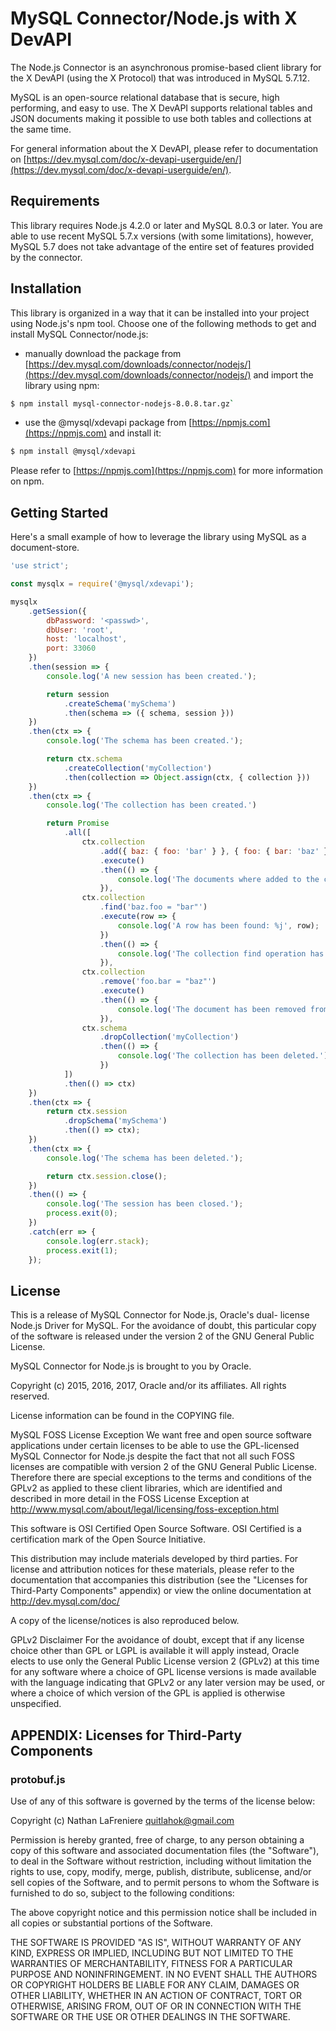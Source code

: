 # MySQL Connector/Node.js with X DevAPI

The Node.js Connector is an asynchronous promise-based client library for the
X DevAPI (using the X Protocol) that was introduced in MySQL 5.7.12.

MySQL is an open-source relational database that is secure, high
performing, and easy to use. The X DevAPI supports relational tables and JSON
documents making it possible to use both tables and collections at the same
time.

For general information about the X DevAPI, please refer to documentation on
[https://dev.mysql.com/doc/x-devapi-userguide/en/](https://dev.mysql.com/doc/x-devapi-userguide/en/).

## Requirements

This library requires Node.js 4.2.0 or later and MySQL 8.0.3 or later. You are able to use recent MySQL 5.7.x versions (with some limitations), however, MySQL 5.7 does not take advantage of the entire set of features provided by the connector.

## Installation

This library is organized in a way that it can be installed into your project using Node.js's npm tool. Choose one of the following methods to get and install MySQL Connector/node.js:

* manually download the package from [https://dev.mysql.com/downloads/connector/nodejs/](https://dev.mysql.com/downloads/connector/nodejs/) and import the library using npm:
```sh
$ npm install mysql-connector-nodejs-8.0.8.tar.gz`
```
* use the @mysql/xdevapi package from [https://npmjs.com](https://npmjs.com) and install it:
```sh
$ npm install @mysql/xdevapi
```

Please refer to [https://npmjs.com](https://npmjs.com) for more information on npm.

## Getting Started

Here's a small example of how to leverage the library using MySQL as a document-store.

```js
'use strict';

const mysqlx = require('@mysql/xdevapi');

mysqlx
    .getSession({
        dbPassword: '<passwd>',
        dbUser: 'root',
        host: 'localhost',
        port: 33060
    })
    .then(session => {
        console.log('A new session has been created.');

        return session
            .createSchema('mySchema')
            .then(schema => ({ schema, session }))
    })
    .then(ctx => {
        console.log('The schema has been created.');

        return ctx.schema
            .createCollection('myCollection')
            .then(collection => Object.assign(ctx, { collection }))
    })
    .then(ctx => {
        console.log('The collection has been created.')

        return Promise
            .all([
                ctx.collection
                    .add({ baz: { foo: 'bar' } }, { foo: { bar: 'baz' } })
                    .execute()
                    .then(() => {
                        console.log('The documents where added to the collection.');
                    }),
                ctx.collection
                    .find('baz.foo = "bar"')
                    .execute(row => {
                        console.log('A row has been found: %j', row);
                    })
                    .then(() => {
                        console.log('The collection find operation has finished.');
                    }),
                ctx.collection
                    .remove('foo.bar = "baz"')
                    .execute()
                    .then(() => {
                        console.log('The document has been removed from the collection.');
                    }),
                ctx.schema
                    .dropCollection('myCollection')
                    .then(() => {
                        console.log('The collection has been deleted.');
                    })
            ])
            .then(() => ctx)
    })
    .then(ctx => {
        return ctx.session
            .dropSchema('mySchema')
            .then(() => ctx);
    })
    .then(ctx => {
        console.log('The schema has been deleted.');

        return ctx.session.close();
    })
    .then(() => {
        console.log('The session has been closed.');
        process.exit(0);
    })
    .catch(err => {
        console.log(err.stack);
        process.exit(1);
    });
```

## License

This is a release of MySQL Connector for Node.js, Oracle's dual-
license Node.js Driver for MySQL. For the avoidance of
doubt, this particular copy of the software is released
under the version 2 of the GNU General Public License.

MySQL Connector for Node.js is brought to you by Oracle.

Copyright (c) 2015, 2016, 2017, Oracle and/or its affiliates. All rights reserved.

License information can be found in the COPYING file.

MySQL FOSS License Exception
We want free and open source software applications under
certain licenses to be able to use the GPL-licensed MySQL
Connector for Node.js despite the fact that not all such FOSS licenses are
compatible with version 2 of the GNU General Public License.
Therefore there are special exceptions to the terms and
conditions of the GPLv2 as applied to these client libraries,
which are identified and described in more detail in the
FOSS License Exception at
<http://www.mysql.com/about/legal/licensing/foss-exception.html>

This software is OSI Certified Open Source Software.
OSI Certified is a certification mark of the Open Source Initiative.

This distribution may include materials developed by third
parties. For license and attribution notices for these
materials, please refer to the documentation that accompanies
this distribution (see the "Licenses for Third-Party Components"
appendix) or view the online documentation at
<http://dev.mysql.com/doc/>

A copy of the license/notices is also reproduced below.

GPLv2 Disclaimer
For the avoidance of doubt, except that if any license choice
other than GPL or LGPL is available it will apply instead,
Oracle elects to use only the General Public License version 2
(GPLv2) at this time for any software where a choice of GPL
license versions is made available with the language indicating
that GPLv2 or any later version may be used, or where a choice
of which version of the GPL is applied is otherwise unspecified.


## APPENDIX: Licenses for Third-Party Components

### protobuf.js

Use of any of this software is governed by the terms of
the license below:

Copyright (c) Nathan LaFreniere <quitlahok@gmail.com>

Permission is hereby granted, free of charge, to any person obtaining
a copy of this software and associated documentation files (the
"Software"), to deal in the Software without restriction, including
without limitation the rights to use, copy, modify, merge, publish,
distribute, sublicense, and/or sell copies of the Software, and to
permit persons to whom the Software is furnished to do so, subject
to the following conditions:

The above copyright notice and this permission notice shall be
included in all copies or substantial portions of the Software.

THE SOFTWARE IS PROVIDED "AS IS", WITHOUT WARRANTY OF ANY KIND,
EXPRESS OR IMPLIED, INCLUDING BUT NOT LIMITED TO THE WARRANTIES OF
MERCHANTABILITY, FITNESS FOR A PARTICULAR PURPOSE AND NONINFRINGEMENT.
IN NO EVENT SHALL THE AUTHORS OR COPYRIGHT HOLDERS BE LIABLE FOR
ANY CLAIM, DAMAGES OR OTHER LIABILITY, WHETHER IN AN ACTION OF
CONTRACT, TORT OR OTHERWISE, ARISING FROM, OUT OF OR IN CONNECTION
WITH THE SOFTWARE OR THE USE OR OTHER DEALINGS IN THE SOFTWARE.
